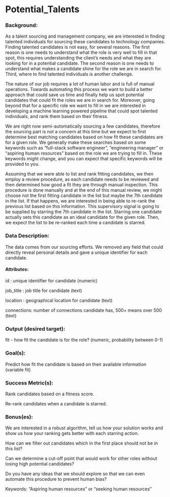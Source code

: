 # Potential_Talents
### Background:

As a talent sourcing and management company, we are interested in finding talented individuals for sourcing these candidates to technology companies. Finding talented candidates is not easy, for several reasons. The first reason is one needs to understand what the role is very well to fill in that spot, this requires understanding the client’s needs and what they are looking for in a potential candidate. The second reason is one needs to understand what makes a candidate shine for the role we are in search for. Third, where to find talented individuals is another challenge.

The nature of our job requires a lot of human labor and is full of manual operations. Towards automating this process we want to build a better approach that could save us time and finally help us spot potential candidates that could fit the roles we are in search for. Moreover, going beyond that for a specific role we want to fill in we are interested in developing a machine learning powered pipeline that could spot talented individuals, and rank them based on their fitness.

We are right now semi-automatically sourcing a few candidates, therefore the sourcing part is not a concern at this time but we expect to first determine best matching candidates based on how fit these candidates are for a given role. We generally make these searches based on some keywords such as “full-stack software engineer”, “engineering manager” or “aspiring human resources” based on the role we are trying to fill in. These keywords might change, and you can expect that specific keywords will be provided to you.

Assuming that we were able to list and rank fitting candidates, we then employ a review procedure, as each candidate needs to be reviewed and then determined how good a fit they are through manual inspection. This procedure is done manually and at the end of this manual review, we might choose not the first fitting candidate in the list but maybe the 7th candidate in the list. If that happens, we are interested in being able to re-rank the previous list based on this information. This supervisory signal is going to be supplied by starring the 7th candidate in the list. Starring one candidate actually sets this candidate as an ideal candidate for the given role. Then, we expect the list to be re-ranked each time a candidate is starred.

### Data Description:

The data comes from our sourcing efforts. We removed any field that could directly reveal personal details and gave a unique identifier for each candidate.

#### Attributes:

id : unique identifier for candidate (numeric)

job_title : job title for candidate (text)

location : geographical location for candidate (text)

connections: number of connections candidate has, 500+ means over 500 (text)

### Output (desired target):
fit - how fit the candidate is for the role? (numeric, probability between 0-1)

### Goal(s):

Predict how fit the candidate is based on their available information (variable fit)

### Success Metric(s):

Rank candidates based on a fitness score.

Re-rank candidates when a candidate is starred.

### Bonus(es):

We are interested in a robust algorithm, tell us how your solution works and show us how your ranking gets better with each starring action.

How can we filter out candidates which in the first place should not be in this list?

Can we determine a cut-off point that would work for other roles without losing high potential candidates?

Do you have any ideas that we should explore so that we can even automate this procedure to prevent human bias?

Keywords: “Aspiring human resources” or “seeking human resources”
